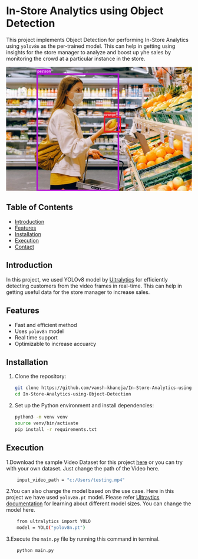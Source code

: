 # In-Store Analytics using Object Detection
This project implements Object Detection for performing In-Store Analytics using `yolov8n` as the per-trained model. This can help in getting using insights for the store manager to analyze and boost up yhe sales by monitoring the crowd at a particular instance in the store.

![Alt Text - description of the image](https://github.com/vansh-khaneja/In-Store-Analytics-using-Object-Detection/blob/main/pexels-shvetsa-3962285.jpg?raw=true)


## Table of Contents

- [Introduction](#introduction)
- [Features](#features)
- [Installation](#installation)
- [Execution](#execution)
- [Contact](#contact)

## Introduction

In this project, we used YOLOv8 model by [Ultralytics](https://docs.ultralytics.com/) for efficiently detecting customers from the video frames in real-time. This can help in getting useful data for the store manager to increase sales.

## Features

- Fast and efficient method
- Uses `yolov8n` model
- Real time support
- Optimizable to increase accuarcy

## Installation

1. Clone the repository:

    ```sh
    git clone https://github.com/vansh-khaneja/In-Store-Analytics-using-Object-Detection
    cd In-Store-Analytics-using-Object-Detection
    ```

2. Set up the Python environment and install dependencies:

    ```sh
    python3 -m venv venv
    source venv/bin/activate
    pip install -r requirements.txt
    ```


## Execution

1.Download the sample Video Dataset for this project [here](https://www.pexels.com/video/people-walking-inside-a-shopping-mall-4750076/) or you can try with your own dataset. Just change the path of the Video here.

```sh
    input_video_path = "c:/Users/testing.mp4"
```

2.You can also change the model based on the use case. Here in this project we have used ```yolov8n.pt``` model. Please refer [Ultraytics documentation](https://docs.ultralytics.com/models/yolov8/#supported-tasks-and-modes) for learning about different model sizes. You can change the model here.
   
```sh
    from ultralytics import YOLO
    model = YOLO("yolov8n.pt")

```

3.Execute the ```main.py``` file by running this command in terminal.

```sh
    python main.py
```


